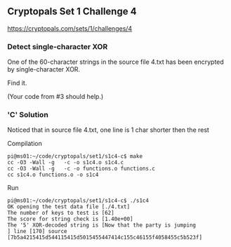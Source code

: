 ## Cryptopals Set 1 Challenge 4

https://cryptopals.com/sets/1/challenges/4

### Detect single-character XOR

One of the 60-character strings in the source file 4.txt has been encrypted by single-character XOR.

Find it.

(Your code from #3 should help.)

### 'C' Solution

Noticed that in source file 4.txt, one line is 1 char shorter then the rest

Compilation

```
pi@ms01:~/code/cryptopals/set1/s1c4-c$ make
cc -O3 -Wall -g   -c -o s1c4.o s1c4.c
cc -O3 -Wall -g   -c -o functions.o functions.c
cc s1c4.o functions.o -o s1c4 
```

Run

```
pi@ms01:~/code/cryptopals/set1/s1c4-c$ ./s1c4
OK opening the test data file [./4.txt]
The number of keys to test is [62]
The score for string check is [1.40e+00]
The '5' XOR-decoded string is [Now that the party is jumping
] line [170] source [7b5a4215415d544115415d5015455447414c155c46155f4058455c5b523f]
```
